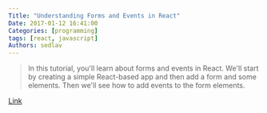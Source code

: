 ```yaml
---
Title: "Understanding Forms and Events in React"
Date: 2017-01-12 16:41:00
Categories: [programming]
tags: [react, javascript]
Authors: sedlav
---
```


> In this tutorial, you'll learn about forms and events in React. We'll start by creating a simple React-based app and then add a form and some elements. Then we'll see how to add events to the form elements.

[Link](https://code.tutsplus.com/tutorials/understanding-forms-and-events-in-react--cms-27852)
